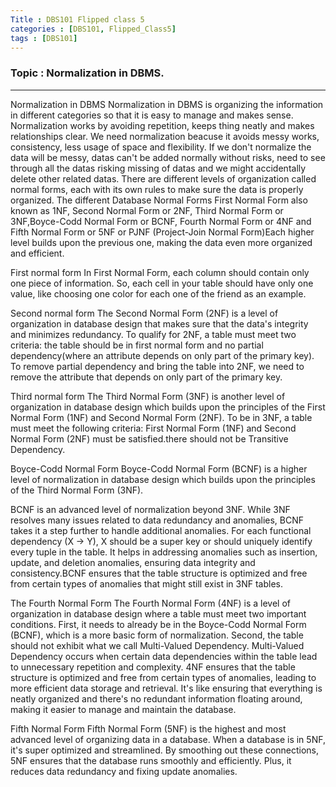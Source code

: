 ```yaml
---
Title : DBS101 Flipped class 5 
categories : [DBS101, Flipped_Class5]
tags : [DBS101]
---
```


### Topic : Normalization in DBMS.
----

Normalization in DBMS
Normalization in DBMS is organizing the information in different categories so that it is easy to manage and makes sense. Normalization works by avoiding repetition, keeps thing neatly and makes relationships clear. We need normalization beacuse it avoids messy works, consistency, less usage of space and flexibility. If we don't normalize the data will be messy, datas can't be added normally without risks, need to see through all the datas risking missing of datas and we might accidentally delete other related datas. There are different levels of organization called normal forms, each with its own rules to make sure the data is properly organized. The different Database Normal Forms First Normal Form also known as 1NF, Second Normal Form or 2NF, Third Normal Form or 3NF,Boyce-Codd Normal Form or BCNF, Fourth Normal Form or 4NF and Fifth Normal Form or 5NF or PJNF (Project-Join Normal Form)Each higher level builds upon the previous one, making the data even more organized and efficient.

First normal form 
In First Normal Form, each column should contain only one piece of information. So, each cell in your table should have only one value, like choosing one color for each one of the friend as an example.

Second normal form
The Second Normal Form (2NF) is a level of organization in database design that makes sure that the data's integrity and minimizes redundancy. To qualify for 2NF, a table must meet two criteria: the table should be in first normal form and no partial dependency(where an attribute depends on only part of the primary key). To remove partial dependency and bring the table into 2NF, we need to remove the attribute that depends on only part of the primary key.

Third normal form 
The Third Normal Form (3NF) is another level of organization in database design which builds upon the principles of the First Normal Form (1NF) and Second Normal Form (2NF).
To be in 3NF, a table must meet the following criteria: First Normal Form (1NF) and Second Normal Form (2NF) must be satisfied.there should not be Transitive Dependency.

Boyce-Codd Normal Form
Boyce-Codd Normal Form (BCNF) is a higher level of normalization in database design which builds upon the principles of the Third Normal Form (3NF). 

BCNF is an advanced level of normalization beyond 3NF. While 3NF resolves many issues related to data redundancy and anomalies, BCNF takes it a step further to handle additional anomalies. For each functional dependency (X → Y), X should be a super key or should uniquely identify every tuple in the table. It helps in addressing anomalies such as insertion, update, and deletion anomalies, ensuring data integrity and consistency.BCNF ensures that the table structure is optimized and free from certain types of anomalies that might still exist in 3NF tables.

The Fourth Normal Form 
The Fourth Normal Form (4NF) is a level of organization in database design where a table must meet two important conditions. First, it needs to already be in the Boyce-Codd Normal Form (BCNF), which is a more basic form of normalization. Second, the table should not exhibit what we call Multi-Valued Dependency. Multi-Valued Dependency occurs when certain data dependencies within the table lead to unnecessary repetition and complexity. 4NF ensures that the table structure is optimized and free from certain types of anomalies, leading to more efficient data storage and retrieval. It's like ensuring that everything is neatly organized and there's no redundant information floating around, making it easier to manage and maintain the database.

Fifth Normal Form
Fifth Normal Form (5NF) is the highest and most advanced level of organizing data in a database. When a database is in 5NF, it's super optimized and streamlined. By smoothing out these connections, 5NF ensures that the database runs smoothly and efficiently. Plus, it reduces data redundancy and fixing update anomalies. 